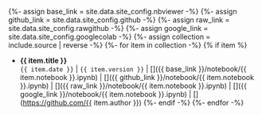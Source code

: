 {%- assign base_link = site.data.site_config.nbviewer -%}
{%- assign github_link = site.data.site_config.github -%}
{%- assign raw_link = site.data.site_config.rawgithub -%}
{%- assign google_link = site.data.site_config.googlecolab -%}
{%- assign collection = include.source | reverse -%}
{%- for item in collection -%}
{% if item %}
-  **{{ item.title }}**<br><i class="fas fa-calendar-day"></i> `{{ item.date }}` \| <i class="fas fa-code-branch"></i> `{{ item.version }}` \| [<i class="fas fa-book-open"></i>]({{ base_link }}/notebook/{{ item.notebook }}.ipynb) \| [<i class="fab fa-github"></i>]({{ github_link }}/notebook/{{ item.notebook }}.ipynb) \| [<i class="fas fa-download"></i>]({{ raw_link }}/notebook/{{ item.notebook }}.ipynb) \| [<i class="fab fa-google"></i>]({{ google_link }}/notebook/{{ item.notebook }}.ipynb) \| [<i class="fas fa-user"></i>](https://github.com/{{ item.author }})
{%- endif -%}
{%- endfor -%}
